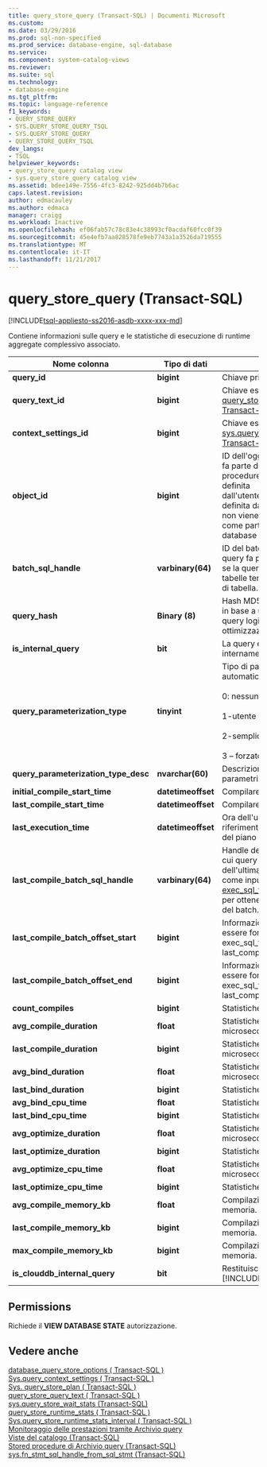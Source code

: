 ```yaml
---
title: query_store_query (Transact-SQL) | Documenti Microsoft
ms.custom: 
ms.date: 03/29/2016
ms.prod: sql-non-specified
ms.prod_service: database-engine, sql-database
ms.service: 
ms.component: system-catalog-views
ms.reviewer: 
ms.suite: sql
ms.technology:
- database-engine
ms.tgt_pltfrm: 
ms.topic: language-reference
f1_keywords:
- QUERY_STORE_QUERY
- SYS.QUERY_STORE_QUERY_TSQL
- SYS.QUERY_STORE_QUERY
- QUERY_STORE_QUERY_TSQL
dev_langs:
- TSQL
helpviewer_keywords:
- query_store_query catalog view
- sys.query_store_query catalog view
ms.assetid: bdee149e-7556-4fc3-8242-925dd4b7b6ac
caps.latest.revision: 
author: edmacauley
ms.author: edmaca
manager: craigg
ms.workload: Inactive
ms.openlocfilehash: ef06fab57c78c83e4c38993cf0acdaf60fcc0f39
ms.sourcegitcommit: 45e4efb7aa828578fe9eb7743a1a3526da719555
ms.translationtype: MT
ms.contentlocale: it-IT
ms.lasthandoff: 11/21/2017
---
```

# <a name="sysquerystorequery-transact-sql"></a>query_store_query (Transact-SQL)
[!INCLUDE[tsql-appliesto-ss2016-asdb-xxxx-xxx-md](../../includes/tsql-appliesto-ss2016-asdb-xxxx-xxx-md.md)]

  Contiene informazioni sulle query e le statistiche di esecuzione di runtime aggregate complessivo associato.  
  
|Nome colonna|Tipo di dati|Description|  
|-----------------|---------------|-----------------|  
|**query_id**|**bigint**|Chiave primaria.|  
|**query_text_id**|**bigint**|Chiave esterna. Crea un join tra [query_store_query_text &#40; Transact-SQL &#41;](../../relational-databases/system-catalog-views/sys-query-store-query-text-transact-sql.md)|  
|**context_settings_id**|**bigint**|Chiave esterna. Crea un join tra [sys.query_context_settings &#40; Transact-SQL &#41; ](../../relational-databases/system-catalog-views/sys-query-context-settings-transact-sql.md).|  
|**object_id**|**bigint**|ID dell'oggetto di database che fa parte di query (stored procedure, trigger, CLR definita dall'utente/aggregazione definita dall'utente, ecc.). 0 se non viene eseguita la query come parte di un oggetto di database (query ad hoc).|  
|**batch_sql_handle**|**varbinary(64)**|ID del batch di istruzione, la query fa parte di. Popolato solo se la query fa riferimento alle tabelle temporanee o variabili di tabella.|  
|**query_hash**|**Binary (8)**|Hash MD5 della singola query, in base a una struttura della query logica. Include l'hint di ottimizzazione.|  
|**is_internal_query**|**bit**|La query è stata generata internamente.|  
|**query_parameterization_type**|**tinyint**|Tipo di parametrizzazione automatica:<br /><br /> 0: nessuno<br /><br /> 1-utente<br /><br /> 2-semplice<br /><br /> 3 – forzato|  
|**query_parameterization_type_desc**|**nvarchar(60)**|Descrizione per il tipo di parametrizzazione.|  
|**initial_compile_start_time**|**datetimeoffset**|Compilare l'ora di inizio.|  
|**last_compile_start_time**|**datetimeoffset**|Compilare l'ora di inizio.|  
|**last_execution_time**|**datetimeoffset**|Ora dell'ultima esecuzione fa riferimento all'ultima ora di fine del piano di query /.|  
|**last_compile_batch_sql_handle**|**varbinary(64)**|Handle dell'ultimo batch SQL in cui query è stata utilizzata l'ora dell'ultima. Può essere fornito come input per [Sys.dm exec_sql_text &#40; Transact-SQL &#41; ](../../relational-databases/system-dynamic-management-views/sys-dm-exec-sql-text-transact-sql.md) per ottenere il testo completo del batch.|  
|**last_compile_batch_offset_start**|**bigint**|Informazioni che possono essere fornite a Sys.dm exec_sql_text insieme last_compile_batch_sql_handle.|  
|**last_compile_batch_offset_end**|**bigint**|Informazioni che possono essere fornite a Sys.dm exec_sql_text insieme last_compile_batch_sql_handle.|  
|**count_compiles**|**bigint**|Statistiche di compilazione.|  
|**avg_compile_duration**|**float**|Statistiche di compilazione in microsecondi.|  
|**last_compile_duration**|**bigint**|Statistiche di compilazione in microsecondi.|  
|**avg_bind_duration**|**float**|Statistiche di associazione in microsecondi.|  
|**last_bind_duration**|**bigint**|Statistiche di associazione.|  
|**avg_bind_cpu_time**|**float**|Statistiche di associazione.|  
|**last_bind_cpu_time**|**bigint**|Statistiche di associazione.|  
|**avg_optimize_duration**|**float**|Statistiche di ottimizzazione in microsecondi.|  
|**last_optimize_duration**|**bigint**|Statistiche di ottimizzazione.|  
|**avg_optimize_cpu_time**|**float**|Statistiche di ottimizzazione in microsecondi.|  
|**last_optimize_cpu_time**|**bigint**|Statistiche di ottimizzazione.|  
|**avg_compile_memory_kb**|**float**|Compilazione di statistiche di memoria.|  
|**last_compile_memory_kb**|**bigint**|Compilazione di statistiche di memoria.|  
|**max_compile_memory_kb**|**bigint**|Compilazione di statistiche di memoria.|  
|**is_clouddb_internal_query**|**bit**|Restituisce sempre 0 in [!INCLUDE[ssNoVersion](../../includes/ssnoversion-md.md)] locale.|  
  
## <a name="permissions"></a>Permissions  
 Richiede il **VIEW DATABASE STATE** autorizzazione.  
  
## <a name="see-also"></a>Vedere anche  
 [database_query_store_options &#40; Transact-SQL &#41;](../../relational-databases/system-catalog-views/sys-database-query-store-options-transact-sql.md)   
 [Sys.query_context_settings &#40; Transact-SQL &#41;](../../relational-databases/system-catalog-views/sys-query-context-settings-transact-sql.md)   
 [Sys. query_store_plan &#40; Transact-SQL &#41;](../../relational-databases/system-catalog-views/sys-query-store-plan-transact-sql.md)   
 [query_store_query_text &#40; Transact-SQL &#41;](../../relational-databases/system-catalog-views/sys-query-store-query-text-transact-sql.md)   
 [sys.query_store_wait_stats &#40;Transact-SQL&#41;](../../relational-databases/system-catalog-views/sys-query-store-wait-stats-transact-sql.md)  
 [query_store_runtime_stats &#40; Transact-SQL &#41;](../../relational-databases/system-catalog-views/sys-query-store-runtime-stats-transact-sql.md)   
 [Sys.query_store_runtime_stats_interval &#40; Transact-SQL &#41;](../../relational-databases/system-catalog-views/sys-query-store-runtime-stats-interval-transact-sql.md)   
 [Monitoraggio delle prestazioni tramite Archivio query](../../relational-databases/performance/monitoring-performance-by-using-the-query-store.md)   
 [Viste del catalogo &#40;Transact-SQL&#41;](../../relational-databases/system-catalog-views/catalog-views-transact-sql.md)   
 [Stored procedure di Archivio query &#40;Transact-SQL&#41;](../../relational-databases/system-stored-procedures/query-store-stored-procedures-transact-sql.md)   
 [sys.fn_stmt_sql_handle_from_sql_stmt &#40;Transact-SQL&#41;](../../relational-databases/system-functions/sys-fn-stmt-sql-handle-from-sql-stmt-transact-sql.md)  
  
  

